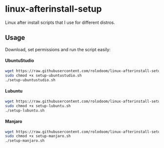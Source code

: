 # linux-afterinstall-setup

Linux after install scripts that I use for different distros.

## Usage

Download, set permissions and run the script easily:

#### UbuntuStudio

```bash
wget https://raw.githubusercontent.com/rolodoom/linux-afterinstall-setup/main/setup-ubuntustudio.sh
sudo chmod +x setup-ubuntustudio.sh
./setup-ubuntustudio.sh
```

#### Lubuntu

```bash
wget https://raw.githubusercontent.com/rolodoom/linux-afterinstall-setup/main/setup-lubuntu.sh
sudo chmod +x setup-lubuntu.sh
./setup-lubuntu.sh
```

#### Manjaro

```bash
wget https://raw.githubusercontent.com/rolodoom/linux-afterinstall-setup/main/setup-manjaro.sh
sudo chmod +x setup-manjaro.sh
./setup-manjaro.sh
```

